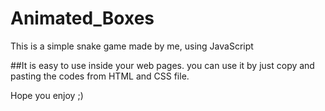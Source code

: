 # Animated_Boxes
This is a simple snake game made by me, using JavaScript

##It is easy to use inside your web pages.
you can use it by just copy and pasting the codes from HTML and CSS file.

Hope you enjoy ;)
